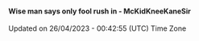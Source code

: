 #### Wise man says only fool rush in - McKidKneeKaneSir
Updated on 26/04/2023 - 00:42:55 (UTC) Time Zone
